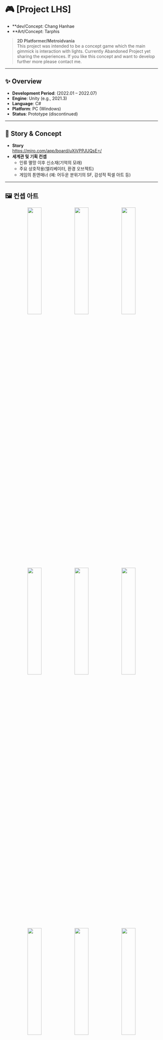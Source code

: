 # 🎮 [Project LHS]
- **dev/Concept: Chang Hanhae
- **Art/Concept: Tarphis
> **2D Platformer/Metroidvania**  
> This project was intended to be a concept game which the main gimmick is interaction with lights.
> Currently Abandoned Project yet sharing the experiences.
> If you like this concept and want to develop further more please contact me.
---

## ✨ Overview
- **Development Period**: (2022.01 – 2022.07)  
- **Engine**: Unity (e.g., 2021.3)  
- **Language**: C#  
- **Platform**: PC (Windows)  
- **Status**: Prototype (discontinued)  

---

## 📖 Story & Concept
- **Story**  
   https://miro.com/app/board/uXjVPPJUQsE=/
- **세계관 및 기획 컨셉**  
  - 인류 멸망 이후 신소재(기억의 모래)
  - 주요 상호작용(엘리베이터, 환경 오브젝트)  
  - 게임의 톤앤매너 (예: 어두운 분위기의 SF, 감성적 픽셀 아트 등)

---

## 🖼️ 컨셉 아트
<!-- 가로형 그룹 -->
<p align="center">
  <img src="https://github.com/user-attachments/assets/99f5b595-5179-4492-82f0-19722886edd6" width="30%" />
  <img src="https://github.com/user-attachments/assets/755b30d8-2aab-4e17-bdfc-e4dfb7288fe7" width="30%" />
  <img src="https://github.com/user-attachments/assets/0412789c-eff8-40cb-a126-9ce1646483b5" width="30%" />
</p>

<p align="center">
  <img src="https://github.com/user-attachments/assets/d804a759-8db4-462f-ae3a-c09e5a87e142" width="30%" />
  <img src="https://github.com/user-attachments/assets/7682b76a-0dc3-44ef-b8c1-06320220013f" width="30%" />
  <img src="https://github.com/user-attachments/assets/af8be3ff-b147-409e-abda-4d1669a79838" width="30%" />
</p>

<p align="center">
  <img src="https://github.com/user-attachments/assets/1bdc1171-70a3-4672-a131-bd8ee5514384" width="30%" />
  <img src="https://github.com/user-attachments/assets/4b7825e6-5407-46d2-a8f4-16f362826344" width="30%" />
  <img src="https://github.com/user-attachments/assets/58a84e00-f7ea-49ec-987a-43665e0247a2" width="30%" />
</p>

<p align="center">
  <img src="https://github.com/user-attachments/assets/7c7e2a34-8d60-4871-8d94-d87cde748cec" width="30%" />
  <img src="https://github.com/user-attachments/assets/70ef8182-9e08-4240-8a34-d1a9bd3588e9" width="30%" />
  <img src="https://github.com/user-attachments/assets/370dda27-bcf2-43e7-b65d-beada4084fb5" width="30%" />
</p>

<!-- 세로형 그룹 -->
<p align="center">
  <img src="https://github.com/user-attachments/assets/8f4712b9-e7c0-4a4d-b387-d4130c74d481" width="30%" />
  <img src="https://github.com/user-attachments/assets/03752080-5fa3-437d-a5f2-8a3551494414" width="30%" />
  <img src="https://github.com/user-attachments/assets/70790fa0-346a-47b9-89ae-04fc066dacda" width="30%" />
</p>

<p align="center">
  <img src="https://github.com/user-attachments/assets/75fa9163-7a6c-42d9-b202-966a25d78013" width="30%" />
</p>


---

## ⚙️ 구현 기능
- **Player Movement**
    - 기본 이동(WASD, 점프)
    - **기술적 고민:** `Vector3.Lerp`를 활용한 부드러운 카메라 추적 및 시야 전환 구현. 플레이어의 빠른 이동에 따른 카메라 지연 문제를 해결하기 위해 smoothSpeed 변수 최적화 및 `LateUpdate()` 활용.

- **Elevator Event Interaction**
    - `OnTriggerEnter`를 활용해 플레이어 접근 감지
    - 상호작용 키 입력(E키)에 따른 엘리베이터 상태 변화(상승/하강)
    - **기술적 고민:** `IInteractive`라는 **인터페이스(Interface)**를 설계하여 엘리베이터 외 다른 상호작용 오브젝트에도 동일한 로직을 적용할 수 있도록 확장성을 고려함.

- **기타 코드 실험**
    - 카메라 전환 로직
    - 레벨 이동 기초 구현
---

## 🧑‍💻 프로젝트 회고

### 얻은 경험
- **버전 관리:** Git을 활용한 개인 프로젝트 버전 관리 및 커밋 메시지 작성 습관을 형성했습니다. 아래와 같은 Git-flow 전략을 기반으로 브랜치를 관리하며 협업과 기능 개발의 효율성을 높였습니다.

  <p align="center">
    <img width="500" alt="Git Branch Strategy" src="https://github.com/user-attachments/assets/c2b553d3-3618-4c11-a033-109964ae354e" />
    <br>
    <em>Project LHS의 Git 브랜치 전략 도식화</em>
  </p>

- **설계 능력:** 추후 확장성을 고려한 인터페이스 및 추상 클래스 설계의 중요성을 깨달았습니다.
- **성능 최적화:** `Profiler`를 활용하여 `Physics` 및 `Garbage Collection`으로 인한 성능 저하를 분석하는 경험을 했습니다.

---

### 아쉬운 점 및 개선 방향
- **코드 효율성:** `Coroutine`으로 작성된 일부 이벤트 로직을 `Async/Await`를 활용하여 더 효율적이고 가독성 높은 비동기 로직으로 개선하고 싶습니다.
- **최신 기술 적용:** 유니티의 새로운 `Input System` 패키지를 도입하여 더 유연하고 확장 가능한 입력 시스템을 구현하고 싶습니다.
